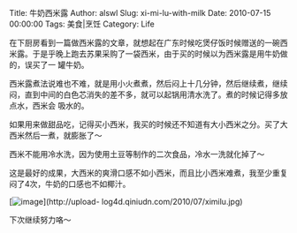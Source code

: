 Title: 牛奶西米露
Author: alswl
Slug: xi-mi-lu-with-milk
Date: 2010-07-15 00:00:00
Tags: 美食|烹饪
Category: Life

在下厨房看到一篇做西米露的文章，就想起在广东时候吃煲仔饭时候赠送的一碗西米露。于是乎晚上跑去苏果采购了一袋西米，由于买的时候以为西米露是用牛奶做的，误买了一
罐牛奶。

西米露煮法说难也不难，就是用小火煮煮，然后闷上十几分钟，然后继续煮，继续闷，直到中间的白色芯消失的差不多，就可以起锅用清水洗了。煮的时候记得多放点水，西米会
吸水的。

如果用来做甜品吃，记得买小西米，我买的时候还不知道有大小西米之分。买了大西米然后一煮，就膨胀了～

西米不能用冷水洗，因为使用土豆等制作的二次食品，冷水一洗就化掉了～

这是最好的成果，大西米的爽滑口感不如小西米，而且比小西米难煮，我至少重复闷了4次，牛奶的口感也不如椰汁。

[![image](https://ohsolnxaa.qnssl.com/2010/07/ximilu.jpg)](http://upload-
log4d.qiniudn.com/2010/07/ximilu.jpg)

下次继续努力咯～

